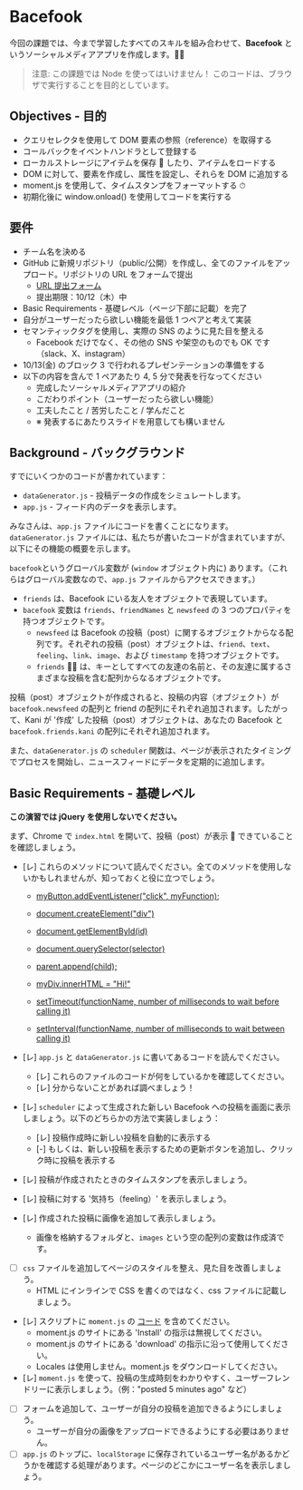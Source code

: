 # Bacefook

今回の課題では、今まで学習したすべてのスキルを組み合わせて、**Bacefook** というソーシャルメディアアプリを作成します。👨‍📚

> 注意: この課題では Node を使ってはいけません！ このコードは、ブラウザで実行することを目的としています。

## Objectives - 目的

- クエリセレクタを使用して DOM 要素の参照（reference）を取得する
- コールバックをイベントハンドラとして登録する
- ローカルストレージにアイテムを保存 💾 したり、アイテムをロードする
- DOM に対して、要素を作成し、属性を設定し、それらを DOM に追加する
- moment.js を使用して、タイムスタンプをフォーマットする ⏱
- 初期化後に window.onload() を使用してコードを実行する

## 要件

- チーム名を決める
- GitHub に新規リポジトリ（public/公開）を作成し、全てのファイルをアップロード。リポジトリの URL をフォームで提出
  - [URL 提出フォーム](https://forms.gle/9H1vAyJqZ5HWzGdA9)
  - 提出期限：10/12（木）中
- Basic Requirements - 基礎レベル（ページ下部に記載）を完了
- 自分がユーザーだったら欲しい機能を最低 1 つペアと考えて実装
- セマンティックタグを使用し、実際の SNS のように見た目を整える
  - Facebook だけでなく、その他の SNS や架空のものでも OK です（slack、X、instagram）
- 10/13(金) のブロック 3 で行われるプレゼンテーションの準備をする
- 以下の内容を含んで 1 ペアあたり 4, 5 分で発表を行なってください
  - 完成したソーシャルメディアアプリの紹介
  - こだわりポイント（ユーザーだったら欲しい機能）
  - 工夫したこと / 苦労したこと / 学んだこと
  - ※ 発表するにあたりスライドを用意しても構いません

## Background - バックグラウンド

すでにいくつかのコードが書かれています：

- `dataGenerator.js` - 投稿データの作成をシミュレートします。
- `app.js` - フィード内のデータを表示します。

みなさんは、`app.js` ファイルにコードを書くことになります。`dataGenerator.js` ファイルには、私たちが書いたコードが含まれていますが、以下にその機能の概要を示します。

`bacefook`というグローバル変数が (`window` オブジェクト内に) あります。（これらはグローバル変数なので、`app.js` ファイルからアクセスできます。）

- `friends` は、Bacefook にいる友人をオブジェクトで表現しています。
- `bacefook` 変数は `friends`、`friendNames` と `newsfeed` の 3 つのプロパティを持つオブジェクトです。
  - `newsfeed` は Bacefook の投稿（post）に関するオブジェクトからなる配列です。それぞれの投稿（post）オブジェクトは、`friend`、`text`、`feeling`、`link`、`image`、および `timestamp` を持つオブジェクトです。
  - `friends` 👭👫 は、キーとしてすべての友達の名前と、その友達に属するさまざまな投稿を含む配列からなるオブジェクトです。

投稿（post）オブジェクトが作成されると、投稿の内容（オブジェクト）が `bacefook.newsfeed` の配列と friend の配列にそれぞれ追加されます。したがって、Kani が '作成' した投稿（post）オブジェクトは、あなたの Bacefook と `bacefook.friends.kani` の配列にそれぞれ追加されます。

また、`dataGenerator.js` の `scheduler` 関数は、ページが表示されたタイミングでプロセスを開始し、ニュースフィードにデータを定期的に追加します。

## Basic Requirements - 基礎レベル

**この演習では jQuery を使用しないでください。**

まず、Chrome で `index.html` を開いて、投稿（post）が表示 👀 できていることを確認しましょう。

- [レ] これらのメソッドについて読んでください。全てのメソッドを使用しないかもしれませんが、知っておくと役に立つでしょう。

  - [myButton.addEventListener("click", myFunction);](https://developer.mozilla.org/ja/docs/Web/API/EventTarget/addEventListener)

  - [document.createElement("div")](https://developer.mozilla.org/ja/docs/Web/API/Document/createElement)

  - [document.getElementById(id)](https://developer.mozilla.org/ja/docs/Web/API/Document/getElementById)

  - [document.querySelector(selector)](https://developer.mozilla.org/ja/docs/Web/API/Document/querySelector)

  - [parent.append(child);](https://developer.mozilla.org/ja/docs/Web/API/Element/append)

  - [myDiv.innerHTML = "Hi!"](https://developer.mozilla.org/ja/docs/Web/API/Element/innerHTML)

  - [setTimeout(functionName, number of milliseconds to wait before calling it)](https://developer.mozilla.org/ja/docs/Web/API/WindowOrWorkerGlobalScope/setTimeout)

  - [setInterval(functionName, number of milliseconds to wait between calling it)](https://developer.mozilla.org/ja/docs/Web/API/Window/setInterval)

- [レ] `app.js` と `dataGenerator.js` に書いてあるコードを読んでください。
  - [レ] これらのファイルのコードが何をしているかを確認してください。
  - [レ] 分からないことがあれば調べましょう！
- [レ] `scheduler` によって生成された新しい Bacefook への投稿を画面に表示しましょう。以下のどちらかの方法で実装しましょう：
  - [レ] 投稿作成時に新しい投稿を自動的に表示する
  - [-] もしくは、新しい投稿を表示するための更新ボタンを追加し、クリック時に投稿を表示する
- [レ] 投稿が作成されたときのタイムスタンプを表示しましょう。
- [レ] 投稿に対する '気持ち（feeling）' を表示しましょう。
- [レ] 作成された投稿に画像を追加して表示しましょう。
  - 画像を格納するフォルダと、`images` という空の配列の変数は作成済です。
- [ ] `css` ファイルを追加してページのスタイルを整え、見た目を改善しましょう。
  - HTML にインラインで CSS を書くのではなく、css ファイルに記載しましょう。
- [レ] スクリプトに `moment.js` の [コード](https://momentjs.com/) を含めてください。
  - moment.js のサイトにある 'Install' の指示は無視してください。
  - moment.js のサイトにある 'download' の指示に沿って使用してください。
  - Locales は使用しません。moment.js をダウンロードしてください。
- [レ] `moment.js` を使って、投稿の生成時刻をわかりやすく、ユーザーフレンドリーに表示しましょう。（例："posted 5 minutes ago" など）
- [ ] フォームを追加して、ユーザーが自分の投稿を追加できるようにしましょう。
  - ユーザーが自分の画像をアップロードできるようにする必要はありません。
- [ ] `app.js` のトップに、`localStorage` に保存されているユーザー名があるかどうかを確認する処理があります。ページのどこかにユーザー名を表示しましょう。
